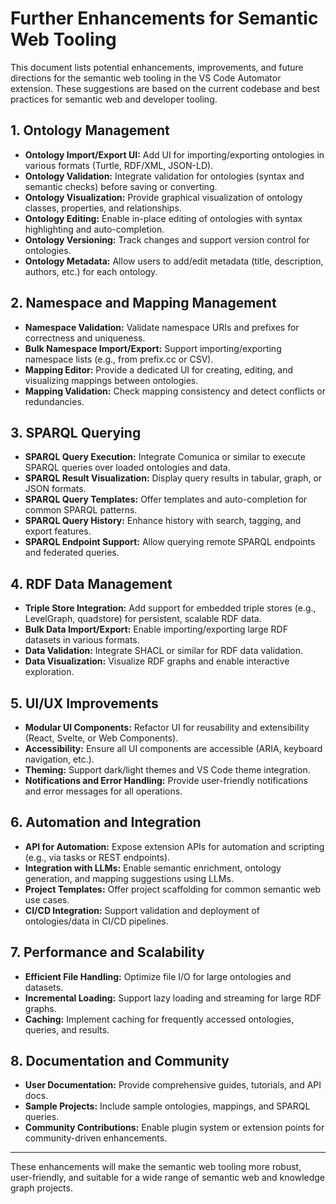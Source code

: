 # Further Enhancements for Semantic Web Tooling

This document lists potential enhancements, improvements, and future directions for the semantic web tooling in the VS Code Automator extension. These suggestions are based on the current codebase and best practices for semantic web and developer tooling.

## 1. Ontology Management
- **Ontology Import/Export UI:** Add UI for importing/exporting ontologies in various formats (Turtle, RDF/XML, JSON-LD).
- **Ontology Validation:** Integrate validation for ontologies (syntax and semantic checks) before saving or converting.
- **Ontology Visualization:** Provide graphical visualization of ontology classes, properties, and relationships.
- **Ontology Editing:** Enable in-place editing of ontologies with syntax highlighting and auto-completion.
- **Ontology Versioning:** Track changes and support version control for ontologies.
- **Ontology Metadata:** Allow users to add/edit metadata (title, description, authors, etc.) for each ontology.

## 2. Namespace and Mapping Management
- **Namespace Validation:** Validate namespace URIs and prefixes for correctness and uniqueness.
- **Bulk Namespace Import/Export:** Support importing/exporting namespace lists (e.g., from prefix.cc or CSV).
- **Mapping Editor:** Provide a dedicated UI for creating, editing, and visualizing mappings between ontologies.
- **Mapping Validation:** Check mapping consistency and detect conflicts or redundancies.

## 3. SPARQL Querying
- **SPARQL Query Execution:** Integrate Comunica or similar to execute SPARQL queries over loaded ontologies and data.
- **SPARQL Result Visualization:** Display query results in tabular, graph, or JSON formats.
- **SPARQL Query Templates:** Offer templates and auto-completion for common SPARQL patterns.
- **SPARQL Query History:** Enhance history with search, tagging, and export features.
- **SPARQL Endpoint Support:** Allow querying remote SPARQL endpoints and federated queries.

## 4. RDF Data Management
- **Triple Store Integration:** Add support for embedded triple stores (e.g., LevelGraph, quadstore) for persistent, scalable RDF data.
- **Bulk Data Import/Export:** Enable importing/exporting large RDF datasets in various formats.
- **Data Validation:** Integrate SHACL or similar for RDF data validation.
- **Data Visualization:** Visualize RDF graphs and enable interactive exploration.

## 5. UI/UX Improvements
- **Modular UI Components:** Refactor UI for reusability and extensibility (React, Svelte, or Web Components).
- **Accessibility:** Ensure all UI components are accessible (ARIA, keyboard navigation, etc.).
- **Theming:** Support dark/light themes and VS Code theme integration.
- **Notifications and Error Handling:** Provide user-friendly notifications and error messages for all operations.

## 6. Automation and Integration
- **API for Automation:** Expose extension APIs for automation and scripting (e.g., via tasks or REST endpoints).
- **Integration with LLMs:** Enable semantic enrichment, ontology generation, and mapping suggestions using LLMs.
- **Project Templates:** Offer project scaffolding for common semantic web use cases.
- **CI/CD Integration:** Support validation and deployment of ontologies/data in CI/CD pipelines.

## 7. Performance and Scalability
- **Efficient File Handling:** Optimize file I/O for large ontologies and datasets.
- **Incremental Loading:** Support lazy loading and streaming for large RDF graphs.
- **Caching:** Implement caching for frequently accessed ontologies, queries, and results.

## 8. Documentation and Community
- **User Documentation:** Provide comprehensive guides, tutorials, and API docs.
- **Sample Projects:** Include sample ontologies, mappings, and SPARQL queries.
- **Community Contributions:** Enable plugin system or extension points for community-driven enhancements.

---

These enhancements will make the semantic web tooling more robust, user-friendly, and suitable for a wide range of semantic web and knowledge graph projects.
